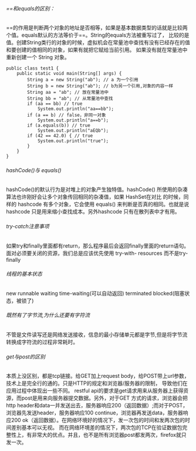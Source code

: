 ###### ==和equals的区别：
==的作用是判断两个对象的地址是否相等，如果是基本数据类型的话就是比较两个值。equals默认的方法等价于==。String的equals方法被重写过了，
比较的是值。创建String类行的对象的时候，虚拟机会在常量池中查找有没有已经存在的值和要创建的值相同的对象，如果有就把它赋给当前引用。
如果没有就在常量池中重新创建一个 String 对象。

    public class test1 {
        public static void main(String[] args) {
            String a = new String("ab"); // a 为一个引用
            String b = new String("ab"); // b为另一个引用,对象的内容一样
            String aa = "ab"; // 放在常量池中
            String bb = "ab"; // 从常量池中查找
            if (aa == bb) // true
                System.out.println("aa==bb");
            if (a == b) // false，非同一对象
                System.out.println("a==b");
            if (a.equals(b)) // true
                System.out.println("aEQb");
            if (42 == 42.0) { // true
                System.out.println("true");
            }
        }
    }
###### hashCode()与 equals()
hashCode()的默认行为是对堆上的对象产生独特值。hashCode() 所使用的杂凑算法也许刚好会让多个对象传回相同的杂凑值，如果 HashSet在对比
的时候，同样的 hashcode 有多个对象，它会使用 equals() 来判断是否真的相同。也就是说 hashcode 只是用来缩小查找成本。另外hashcode
只有在散列表中才有用。
###### try-catch注意事项
如果try和finally里面都有return，那么程序最后会返回finally里面的return语句。面对必须要关闭的资源，我们总是应该优先使用 try-with-
resources 而不是try-finally
###### 线程的基本状态
new runnable waiting time-waiting(可以自动返回) terminated blocked(阻塞状态，被锁了)
###### 既然有了字节流,为什么还要有字符流
不管是文件读写还是网络发送接收，信息的最小存储单元都是字节,但是将字节流转换成字符流的过程非常耗时。
###### get与post的区别
本质上没区别，都是tcp链接。给GET加上request body，给POST带上url参数，技术上是完全行的通的。只是HTTP的规定和浏览器/服务器的限制，
导致他们在应用过程中体现出一些不同。 restful api的要求是get请求用来从服务器上获得资源，而post是用来向服务器提交数据。另外，对于GET
方式的请求，浏览器会把http header和data一并发送出去，服务器响应200（返回数据）;而对于POST，浏览器先发送header，服务器响应100 
continue，浏览器再发送data，服务器响应200 ok（返回数据）。在网络环境好的情况下，发一次包的时间和发两次包的时间差别基本可以无视。
而在网络环境差的情况下，两次包的TCP在验证数据包完整性上，有非常大的优点。并且，也不是所有浏览器post都发两次，firefox就只发一次。